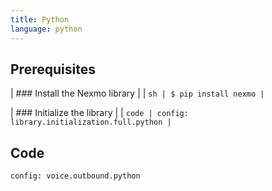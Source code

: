 ```yaml
---
title: Python
language: python
---
```


## Prerequisites

| ### Install the Nexmo library
|
| ```sh
| $ pip install nexmo
| ```

| ### Initialize the library
|
| ```code
| config: library.initialization.full.python
| ```

## Code

```code
config: voice.outbound.python
```
